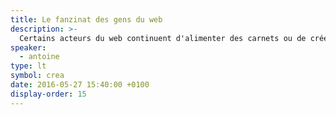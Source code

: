 ```yaml
---
title: Le fanzinat des gens du web
description: >-
  Certains acteurs du web continuent d'alimenter des carnets ou de créer des livres web, en privilégiant le fait maison et un modèle distribué, un peu à la manière des fanzines des années 1990. Petite plongée dans des initiatives alternatives, indépendantes, parfois techniques, typographiques ou poétiques, de superstars ou d'illustres inconnus.
speaker:
  - antoine
type: lt
symbol: crea
date: 2016-05-27 15:40:00 +0100
display-order: 15
---
```

